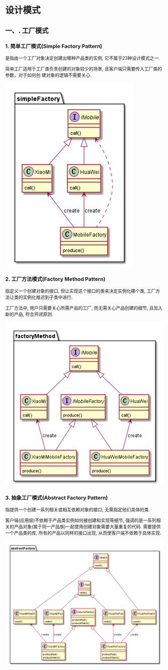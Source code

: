 # 设计模式

## 一、. 工厂模式

### 1. 简单工厂模式(Simple Factory Pattern)

是指由一个工厂对象决定创建出哪种产品类的实例, 它不属于23种设计模式之一.

简单工厂适用于工厂类负责创建的对象较少的场景, 且客户端只需要传入工厂类的参数，对于如何创
建对象的逻辑不需要关心.
    
![avatar](com.lthaoshao.pattern.factory/simpleFactory.png "简单工厂模式" )

### 2. 工厂方法模式(Factory Method Pattern)

指定义一个创建对象的接口, 但让实现这个接口的类来决定实例化哪个类, 工厂方法让类的实例化推迟到子类中进行.

工厂方法中, 用户只需要关心所需产品的工厂, 而无需关心产品创建的细节, 且加入新的产品, 符合开闭原则.

 ![avatar](com.lthaoshao.pattern.factory/factoryMehtod.png "工厂方法模式" )

### 3. 抽象工厂模式(Abstract Factory Pattern)
 
指提供一个创建一系列相关或相互依赖对象的接口, 无需指定他们具体的类.

客户端(应用层)不依赖于产品类实例如何被创建和实现等细节, 强调的是一系列相关的产品对象(属于同一产品族)一起使用创建对象需要大量重复的代码. 需要提供一个产品类的库, 所有的产品以同样的接口出现, 从而使客户端不依赖于具体实现.
       
 ![avatar](com.lthaoshao.pattern.factory/abstractFactory.png "抽象工厂模式" )
